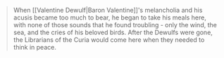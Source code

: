 > When [[Valentine Dewulf|Baron Valentine]]'s melancholia and his acusis became too much to bear, he began to take his meals here, with none of those sounds that he found troubling - only the wind, the sea, and the cries of his beloved birds. After the Dewulfs were gone, the Librarians of the Curia would come here when they needed to think in peace.
